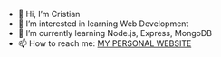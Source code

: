 - 👋 Hi, I’m Cristian
- 👀 I’m interested in learning Web Development
- 🌱 I’m currently learning Node.js, Express, MongoDB
- 📫 How to reach me: [MY PERSONAL WEBSITE](https://cristianturmacu.com)

<!---
Cristian1t/Cristian1t is a ✨ special ✨ repository because its `README.md` (this file) appears on your GitHub profile.
You can click the Preview link to take a look at your changes.
--->
